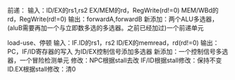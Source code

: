 前递：
    输入：ID/EX的rs1,rs2
          EX/MEM的rd，RegWrite(rd!=0)
          MEM/WBd的rd，RegWrite(rd!=0)
    输出：forwardA,forwardB
    新添加：两个ALU多选器，(aluB需要再加一个与立即数多选的多选器。之前已经加过)一个前递单元



load-use、停顿
    输入：IF.ID的rs1，rs2
          ID/EX的memread，rd(rd!=0)
    输出：PC，IF/ID寄存器的写入
          为ID/EX控制信号添加多选器
    新添加：一个控制信号多选器，一个冒险检测单元
    修改：NPC根据stall去改
            IF/ID根据stall修改：保持不变
            ID.EX根据stall修改：清0